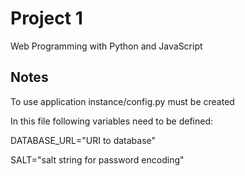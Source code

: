 # Project 1

Web Programming with Python and JavaScript

## Notes
To use application instance/config.py must be created

In this file following variables need to be defined:


DATABASE_URL="URI to database"

SALT="salt string for password encoding"

